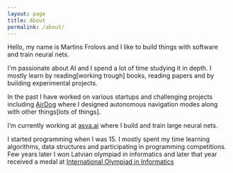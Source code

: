 ```yaml
---
layout: page
title: About
permalink: /about/
---
```


Hello, my name is Martins Frolovs and I like to build things with software and train neural nets.  

I'm passionate about AI and I spend a lot of time studying it in depth. I mostly learn by reading[working trough] books, reading papers and by building experimental projects. 

In the past I have worked on various startups and challenging projects including [AirDog](https://youtu.be/aDI3NOwm2k0) where I designed autonomous navigation modes along with other things[lots of things].

I’m currently working at [asya.ai](https://asya.ai/) where I build and train large neural nets.

I started programming when I was 15. I mostly spent my time learning algorithms, data structures and participating in programming competitions. Few years later I won Latvian olympiad in informatics and later that year received a medal at [International Olympiad in Informatics](https://stats.ioinformatics.org/people/1480) 